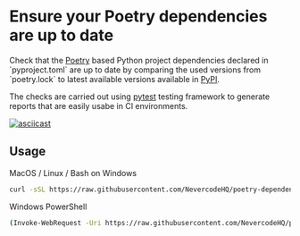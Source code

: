 # Ensure your Poetry dependencies are up to date

Check that the [Poetry]([https://github.com/python-poetry/poetry](https://python-poetry.org/)) based Python project dependencies declared in `pyproject.toml` are up to date by comparing the used versions from `poetry.lock` to latest available versions available in [PyPI](https://pypi.org/).

The checks are carried out using [pytest](https://docs.pytest.org/) testing framework to generate reports that are easily usabe in CI environments.

[![asciicast](https://asciinema.org/a/71YwN1YMD4smctaLYbxQdBPaq.svg)](https://asciinema.org/a/71YwN1YMD4smctaLYbxQdBPaq)

## Usage

MacOS / Linux / Bash on Windows

```bash
curl -sSL https://raw.githubusercontent.com/NevercodeHQ/poetry-dependencies-checker/main/check-dependencies.py | python -
```

Windows PowerShell

```bash
(Invoke-WebRequest -Uri https://raw.githubusercontent.com/NevercodeHQ/poetry-dependencies-checker/main/check-dependencies.py -UseBasicParsing).Content | python -
```
